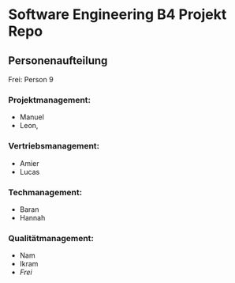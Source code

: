 # Software Engineering B4 Projekt Repo

## Personenaufteilung

Frei: Person 9

### Projektmanagement:
* Manuel
* Leon, 

### Vertriebsmanagement:
* Amier
* Lucas

### Techmanagement:
* Baran
* Hannah

### Qualitätmanagement:
* Nam
* Ikram
* _Frei_